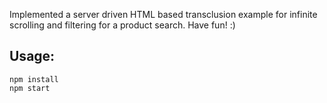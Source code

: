 Implemented a server driven HTML based transclusion example for infinite scrolling and filtering for a product search.
Have fun! :)

## Usage:

```
npm install
npm start
```


